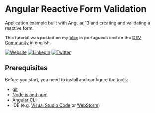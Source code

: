 # Angular Reactive Form Validation


Application example built with [Angular](https://angular.io/) 13 and creating and validating a reactive form.

This tutorial was posted on my [blog](https://rodrigo.kamada.com.br/blog/criando-e-validando-um-formulario-reactive-em-uma-aplicacao-angular) in portuguese and on the [DEV Community]() in english.



[![Website](https://shields.braskam.com/v1/shields?name=website&format=rectangle&size=small&radius=5)](https://rodrigo.kamada.com.br)
[![LinkedIn](https://shields.braskam.com/v1/shields?name=linkedin&format=rectangle&size=small&radius=5)](https://www.linkedin.com/in/rodrigokamada)
[![Twitter](https://shields.braskam.com/v1/shields?name=twitter&format=rectangle&size=small&radius=5&socialAccount=rodrigokamada)](https://twitter.com/rodrigokamada)



## Prerequisites


Before you start, you need to install and configure the tools:

* [git](https://git-scm.com/)
* [Node.js and npm](https://nodejs.org/)
* [Angular CLI](https://angular.io/cli)
* IDE (e.g. [Visual Studio Code](https://code.visualstudio.com/) or [WebStorm](https://www.jetbrains.com/webstorm/))
